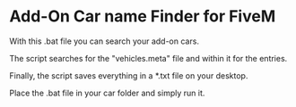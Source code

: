 # Add-On Car name Finder for FiveM 
With this .bat file you can search your add-on cars.

The script searches for the "vehicles.meta" file and within it for the <modelName> entries.

Finally, the script saves everything in a *.txt file on your desktop.

Place the .bat file in your car folder and simply run it.
